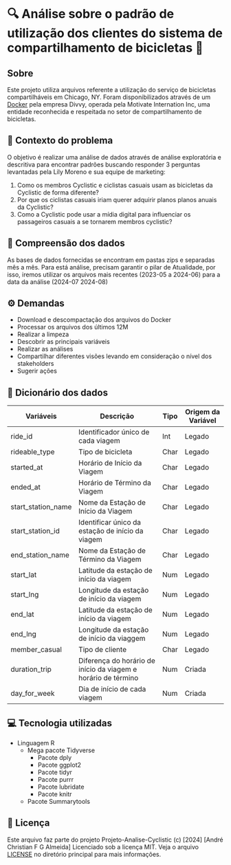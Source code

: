 # 🔍 Análise sobre o padrão de utilização dos clientes do sistema de compartilhamento de bicicletas 🔎
## Sobre 
Este projeto utiliza arquivos referente a utilização do serviço de bicicletas compartilháveis em Chicago, NY. Foram disponibilizados através de um [Docker](https://divvy-tripdata.s3.amazonaws.com/index.html) pela empresa Divvy, operada pela Motivate Internation Inc, uma entidade reconhecida e respeitada no setor de compartilhamento de bicicletas. 

## 🤯 Contexto do problema
O objetivo é realizar uma análise de dados através de análise exploratória e descritiva para encontrar padrões buscando responder 3 perguntas levantadas pela Lily Moreno e sua equipe de marketing: 

1. Como os membros Cyclistic e ciclistas casuais usam as bicicletas da Cyclistic de forma diferente?
2. Por que os ciclistas casuais iriam querer adquirir planos planos anuais da Cyclistic?
3. Como a Cyclistic pode usar a mídia digital para influenciar os passageiros casuais  a se tornarem membros cyclistic?

## 📝 Compreensão dos dados
As bases de dados fornecidas se encontram em pastas zips e separadas mês a mês. Para está análise, precisam garantir o pilar de Atualidade, por isso, iremos utilizar os arquivos mais recentes (2023-05 a 2024-06) para a data da análise (2024-07 2024-08)

## ⚙️ Demandas
- Download e descompactação dos arquivos do Docker
- Processar os arquivos dos últimos 12M
- Realizar a limpeza
- Descobrir as principais variáveis
- Realizar as análises
- Compartilhar diferentes visões levando em consideração o nível dos stakeholders
- Sugerir ações

##  🎲 Dicionário dos dados
| Variáveis | Descrição | Tipo | Origem da Variável |
| --- | --- | --- | --- |
| ride_id               | Identificador único de cada viagem | Int | Legado |
| rideable_type   | Tipo de bicicleta  | Char | Legado |
| started_at   | Horário de Início da Viagem | Char | Legado |
| ended_at | Horário de Término da Viagem | Char | Legado |
| start_station_name | Nome da Estação de Início da Viagem | Char | Legado |
| start_station_id | Identificar único da estação de início da viagem | Char | Legado |
| end_station_name | Nome da Estação de Término da Viagem | Char | Legado |
| start_lat | Latitude da estação de início da viagem | Num | Legado |
| start_lng | Longitude da estação de início da viagem | Num | Legado |
| end_lat | Latitude da estação de início da viagem | Num | Legado |
| end_lng | Longitude da estação de início da viaggem | Num | Legado |
| member_casual | Tipo de cliente | Char | Legado |
| duration_trip | Diferença do horário de início da viagem e horário de término | Num | Criada |
| day_for_week | Dia de início de cada viagem | Num | Criada |

## 💻 Tecnologia utilizadas
- Linguagem  R 
  - Mega pacote Tidyverse
    - Pacote dply
    - Pacote ggplot2
    - Pacote tidyr 
    - Pacote purrr
    - Pacote lubridate
    - Pacote knitr 
  - Pacote Summarytools

## 🔐 Licença
Este arquivo faz parte do projeto Projeto-Analise-Cyclistic
(c) [2024] [André Christian F G Almeida]
Licenciado sob a licença MIT.
Veja o arquivo [LICENSE](LICENSE.MD) no diretório principal para mais informações.
